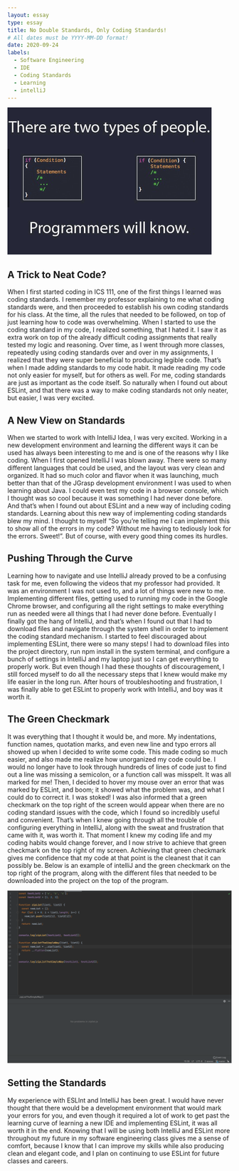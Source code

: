 ```yaml
---
layout: essay
type: essay
title: No Double Standards, Only Coding Standards!
# All dates must be YYYY-MM-DD format!
date: 2020-09-24
labels:
  - Software Engineering 
  - IDE
  - Coding Standards
  - Learning
  - intelliJ
---
```


<img class="ui medium left floated image" src="../images/coding-standards.png">

## A Trick to Neat Code?

When I first started coding in ICS 111, one of the first things I learned was coding standards. I remember my professor explaining to me what coding standards were, and then proceeded to establish his own coding standards for his class. At the time, all the rules that needed to be followed, on top of just learning how to code was overwhelming.  When I started to use the coding standard in my code, I realized something, that I hated it. I saw it as extra work on top of the already difficult coding assignments that really tested my logic and reasoning. Over time, as I went through more classes, repeatedly using coding standards over and over in my assignments, I realized that they were super beneficial to producing legible code. That’s when I made adding standards to my code habit. It made reading my code not only easier for myself, but for others as well. For me, coding standards are just as important as the code itself. So naturally when I found out about ESLint, and that there was a way to make coding standards not only neater, but easier, I was very excited. 

## A New View on Standards

When we started to work with IntelliJ Idea, I was very excited. Working in a new development environment and learning the different ways it can be used has always been interesting to me and is one of the reasons why I like coding. When I first opened IntelliJ I was blown away. There were so many different languages that could be used, and the layout was very clean and organized. It had so much color and flavor when it was launching, much better than that of the JGrasp development environment I was used to when learning about Java. I could even test my code in a browser console, which I thought was so cool because it was something I had never done before. And that’s when I found out about ESLint and a new way of including coding standards. Learning about this new way of implementing coding standards blew my mind. I thought to myself “So you’re telling me I can implement this to show all of the errors in my code? Without me having to tediously look for the errors. Sweet!”. But of course, with every good thing comes its hurdles.

## Pushing Through the Curve

Learning how to navigate and use IntelliJ already proved to be a confusing task for me, even following the videos that my professor had provided. It was an environment I was not used to, and a lot of things were new to me. Implementing different files, getting used to running my code in the Google Chrome browser, and configuring all the right settings to make everything run as needed were all things that I had never done before. Eventually I finally got the hang of IntelliJ, and that’s when I found out that I had to download files and navigate through the system shell in order to implement the coding standard mechanism. I started to feel discouraged about implementing ESLint, there were so many steps! I had to download files into the project directory, run npm install in the system terminal, and configure a bunch of settings in IntelliJ and my laptop just so I can get everything to properly work. But even though I had these thoughts of discouragement, I still forced myself to do all the necessary steps that I knew would make my life easier in the long run. After hours of troubleshooting and frustration, I was finally able to get ESLint to properly work with IntelliJ, and boy was it worth it. 

## The Green Checkmark

It was everything that I thought it would be, and more. My indentations, function names, quotation marks, and even new line and typo errors all showed up when I decided to write some code. This made coding so much easier, and also made me realize how unorganized my code could be. I would no longer have to look through hundreds of lines of code just to find out a line was missing a semicolon, or a function call was misspelt. It was all marked for me! Then, I decided to hover my mouse over an error that was marked by ESLint, and boom; it showed what the problem was, and what I could do to correct it.  I was stoked! I was also informed that a green checkmark on the top right of the screen would appear when there are no coding standard issues with the code, which I found so incredibly useful and convenient. That’s when I knew going through all the trouble of configuring everything in IntelliJ, along with the sweat and frustration that came with it, was worth it. That moment I knew my coding life and my coding habits would change forever, and I now strive to achieve that green checkmark on the top right of my screen. Achieving that green checkmark gives me confidence that my code at that point is the cleanest that it can possibly be. 
Below is an example of intelliJ and the green checkmark on the top right of the program, along with the different files that needed to be downloaded into the project on the top of the program.

<img class="ui medium left floated image" src="../images/IntelliJ.png">

## Setting the Standards

My experience with ESLInt and IntelliJ has been great. I would have never thought that there would be a development environment that would mark your errors for you, and even though it required a lot of work to get past the learning curve of learning a new IDE and implementing ESLint, it was all worth it in the end. Knowing that I will be using both IntelliJ and ESLint more throughout my future in my software engineering class gives me a sense of comfort, because I know that I can improve my skills while also producing clean and elegant code, and I plan on continuing to use ESLint for future classes and careers.


